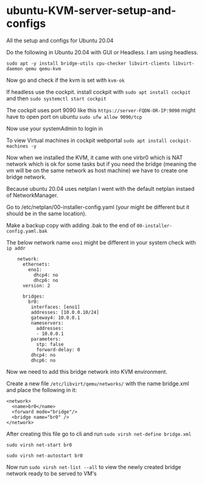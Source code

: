 # ubuntu-KVM-server-setup-and-configs
All the setup and configs for Ubuntu 20.04


Do the following in Ubuntu 20.04 with GUI or Headless. I am using headless.

``` sudo apt -y install bridge-utils cpu-checker libvirt-clients libvirt-daemon qemu qemu-kvm ```

Now go and check if the kvm is set with ```kvm-ok```

If headless use the cockpit. install cockpit with ```sudo apt install cockpit``` and then ```sudo systemctl start cockpit```

The cockpit uses port 9090 like this ```https://server-FQDN-OR-IP:9090``` might have to open port on ubuntu ```sudo ufw allow 9090/tcp```

Now use your systemAdmin to login in 

To view Virtual machines in cockpit webportal ```sudo apt install cockpit-machines -y```

Now when we installed the KVM, it came with one virbr0 which is NAT network which is ok for some tasks but if you need the bridge (meaning the vm will be on the same network as host machine) we have to create one bridge network.

Because ubuntu 20.04 uses netplan I went with the default netplan instaed of NetworkManager.

Go to /etc/netplan/00-installer-config.yaml (your might be different but it should be in the same location). 

Make a backup copy with adding .bak to the end of ```00-installer-config.yaml.bak```

The below network name ```eno1``` might be different in your system check with ```ip addr```

```	# This is the network config written by 'subiquity'
	network:
	  ethernets:
	    eno1:
	      dhcp4: no
	      dhcp6: no
	  version: 2
	
	  bridges:
	    br0:
	     interfaces: [eno1]
	     addresses: [10.0.0.10/24]
	     gateway4: 10.0.0.1
	     nameservers:
	       addresses:
	       - 10.0.0.1
	     parameters:
	       stp: false
	       forward-delay: 0
	     dhcp4: no
	     dhcp6: no
```

Now we need to add this bridge network into KVM environment.

Create a new file ```/etc/libvirt/qemu/networks/``` with the name bridge.xml and place the following in it:

```
<network>
  <name>br0</name>
  <forward mode="bridge"/>
  <bridge name="br0" />
</network>
```

After creating this file go to cli and run ```sudo virsh net-define bridge.xml```

```sudo virsh net-start br0```

```sudo virsh net-autostart br0```

Now run ```sudo virsh net-list --all``` to view the newly created bridge network ready to be served to VM's
